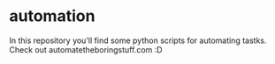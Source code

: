 # automation

In this repository you'll find some python scripts for automating tastks.
Check out automatetheboringstuff.com :D
